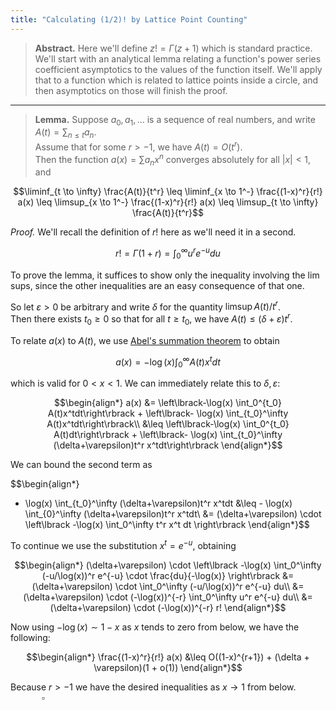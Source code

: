 ```yaml
---
title: "Calculating (1/2)! by Lattice Point Counting"
---
```


> **Abstract.** Here we'll define $z! = \Gamma(z+1)$ which is standard practice.  
> We'll start with an analytical lemma relating a function's power series coefficient asymptotics to the values of the function itself. We'll apply that to a function which is related to lattice points inside a circle, and then asymptotics on those will finish the proof.

---

> **Lemma.** Suppose $a_0, a_1, \ldots$ is a sequence of real numbers, and write $A(t) = \sum_{n \leq t} a_n$.  
> Assume that for some $r > -1$, we have $A(t) = O(t^r)$.  
> Then the function $a(x) = \sum a_n x^n$ converges absolutely for all $|x| < 1$, and
> 
$$\liminf_{t \to \infty} \frac{A(t)}{t^r} \leq \liminf_{x \to 1^-} \frac{(1-x)^r}{r!} a(x) \leq \limsup_{x \to 1^-} \frac{(1-x)^r}{r!} a(x) \leq \limsup_{t \to \infty} \frac{A(t)}{t^r}$$

_Proof._ We'll recall the definition of $r!$ here as we'll need it in a second.

$$r! = \Gamma(1+r) = \int_0^\infty u^r e^{-u} du$$

To prove the lemma, it suffices to show only the inequality involving the lim sups, since the other inequalities are an easy consequence of that one.

So let $\varepsilon > 0$ be arbitrary and write $\delta$ for the quantity $\limsup A(t)/t^r$.  
Then there exists $t_0 \geq 0$ so that for all $t \geq t_0$, we have $A(t) \leq (\delta + \varepsilon) t^r$.

To relate $a(x)$ to $A(t)$, we use [Abel's summation theorem][abel] to obtain

$$a(x) = -\log(x) \int_0^\infty A(t)x^t dt$$

which is valid for $0 < x < 1$. We can immediately relate this to $\delta, \varepsilon$:

$$\begin{align*}
a(x) &= \left\lbrack-\log(x) \int_0^{t_0} A(t)x^tdt\right\rbrack + \left\lbrack- \log(x) \int_{t_0}^\infty A(t)x^tdt\right\rbrack\\
&\leq \left\lbrack-\log(x) \int_0^{t_0} A(t)dt\right\rbrack + \left\lbrack- \log(x) \int_{t_0}^\infty (\delta+\varepsilon)t^r x^tdt\right\rbrack
\end{align*}$$

We can bound the second term as

$$\begin{align*}
- \log(x) \int_{t_0}^\infty (\delta+\varepsilon)t^r x^tdt &\leq - \log(x) \int_{0}^\infty (\delta+\varepsilon)t^r x^tdt\\
&= (\delta+\varepsilon) \cdot \left\lbrack -\log(x) \int_0^\infty t^r x^t dt \right\rbrack
\end{align*}$$

To continue we use the substitution $x^t = e^{-u}$, obtaining

$$\begin{align*}
(\delta+\varepsilon) \cdot \left\lbrack -\log(x) \int_0^\infty (-u/\log(x))^r e^{-u} \cdot \frac{du}{-\log(x)} \right\rbrack &= (\delta+\varepsilon) \cdot \int_0^\infty (-u/\log(x))^r e^{-u} du\\
&= (\delta+\varepsilon) \cdot (-\log(x))^{-r} \int_0^\infty u^r e^{-u} du\\
&= (\delta+\varepsilon) \cdot (-\log(x))^{-r} r!
\end{align*}$$

Now using $-\log(x) \sim 1-x$ as $x$ tends to zero from below, we have the following:

$$\begin{align*}
\frac{(1-x)^r}{r!} a(x) &\leq O((1-x)^{r+1}) + (\delta + \varepsilon)(1 + o(1))
\end{align*}$$

Because $r > -1$ we have the desired inequalities as $x \to 1$ from below. $\newcommand{\proofqed}{\quad\quad\quad\square} \proofqed$



[abel]: https://en.wikipedia.org/wiki/Abel%27s_summation_formula